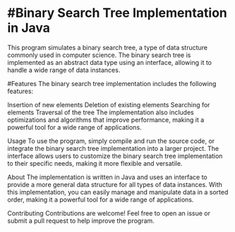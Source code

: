 #Binary Search Tree Implementation in Java
==========================================
This program simulates a binary search tree, a type of data structure commonly used in computer science. The binary search tree is implemented as an abstract data type using an interface, allowing it to handle a wide range of data instances.

#Features
The binary search tree implementation includes the following features:

Insertion of new elements
Deletion of existing elements
Searching for elements
Traversal of the tree
The implementation also includes optimizations and algorithms that improve performance, making it a powerful tool for a wide range of applications.

Usage
To use the program, simply compile and run the source code, or integrate the binary search tree implementation into a larger project. The interface allows users to customize the binary search tree implementation to their specific needs, making it more flexible and versatile.

About
The implementation is written in Java and uses an interface to provide a more general data structure for all types of data instances. With this implementation, you can easily manage and manipulate data in a sorted order, making it a powerful tool for a wide range of applications.

Contributing
Contributions are welcome! Feel free to open an issue or submit a pull request to help improve the program.
